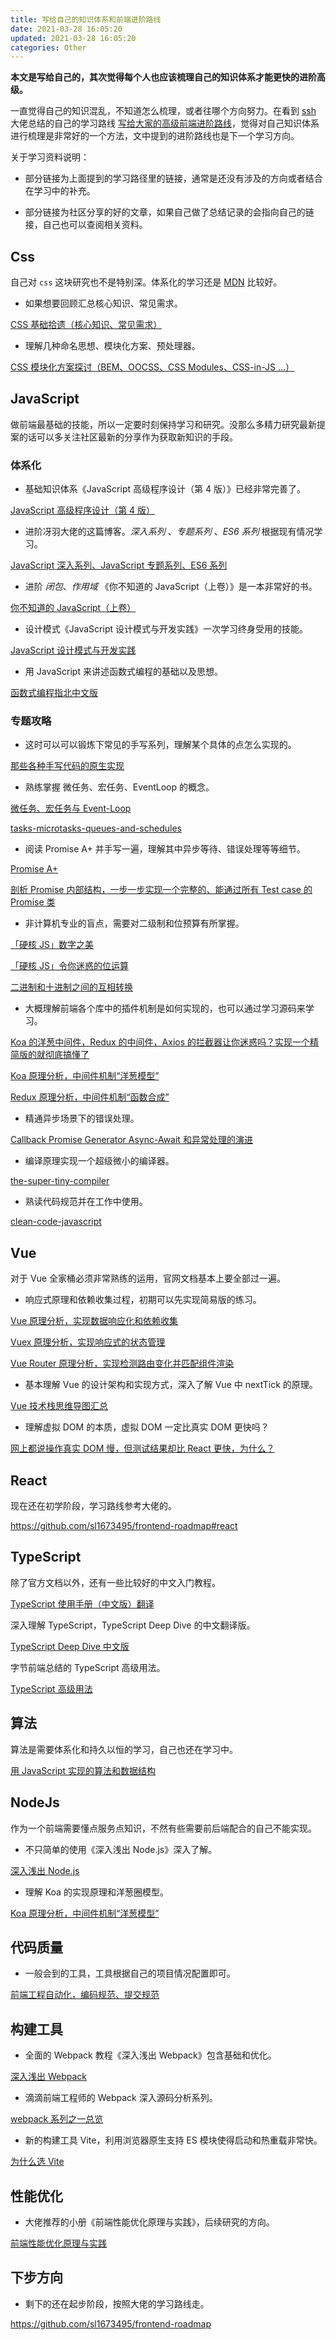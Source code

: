 ```yaml
---
title: 写给自己的知识体系和前端进阶路线
date: 2021-03-28 16:05:20
updated: 2021-03-28 16:05:20
categories: Other
---
```


**本文是写给自己的，其次觉得每个人也应该梳理自己的知识体系才能更快的进阶高级。**

一直觉得自己的知识混乱，不知道怎么梳理，或者往哪个方向努力。在看到 [ssh](https://github.com/sl1673495) 大佬总结的自己的学习路线 [写给大家的高级前端进阶路线](https://github.com/sl1673495/frontend-roadmap)，觉得对自己知识体系进行梳理是非常好的一个方法，文中提到的进阶路线也是下一个学习方向。

关于学习资料说明：

- 部分链接为上面提到的学习路径里的链接，通常是还没有涉及的方向或者结合在学习中的补充。

- 部分链接为社区分享的好的文章，如果自己做了总结记录的会指向自己的链接，自己也可以查阅相关资料。

## Css

自己对 `css` 这块研究也不是特别深。体系化的学习还是 [MDN](https://developer.mozilla.org/zh-CN/docs/Web/CSS) 比较好。

- 如果想要回顾汇总核心知识、常见需求。

[CSS 基础拾遗（核心知识、常见需求）](https://juejin.cn/post/6941206439624966152)

- 理解几种命名思想、模块化方案、预处理器。

[CSS 模块化方案探讨（BEM、OOCSS、CSS Modules、CSS-in-JS ...）](https://segmentfault.com/a/1190000039772466)

## JavaScript

做前端最基础的技能，所以一定要时刻保持学习和研究。没那么多精力研究最新提案的话可以多关注社区最新的分享作为获取新知识的手段。

### 体系化

- 基础知识体系《JavaScript 高级程序设计（第 4 版）》已经非常完善了。

[JavaScript 高级程序设计（第 4 版）](https://github.com/haiweilian/blog/blob/master/JavaScript/RedBook/README.md)

- 进阶冴羽大佬的这篇博客。_深入系列_ 、_专题系列_ 、_ES6 系列_ 根据现有情况学习。

[JavaScript 深入系列、JavaScript 专题系列、ES6 系列](https://github.com/mqyqingfeng/Blog)

- 进阶 _闭包_、_作用域_ 《你不知道的 JavaScript（上卷）》是一本非常好的书。

[你不知道的 JavaScript（上卷）](https://book.douban.com/subject/26351021)

- 设计模式《JavaScript 设计模式与开发实践》一次学习终身受用的技能。

[JavaScript 设计模式与开发实践](https://github.com/haiweilian/blog/blob/master/JavaScript/DesignPattern/README.md)

- 用 JavaScript 来讲述函数式编程的基础以及思想。

[函数式编程指北中文版](https://github.com/llh911001/mostly-adequate-guide-chinese)

### 专题攻略

- 这时可以可以锻炼下常见的手写系列，理解某个具体的点怎么实现的。

[那些各种手写代码的原生实现](https://github.com/haiweilian/laboratory/tree/master/JavaScript/native-wheel)

- 熟练掌握 微任务、宏任务、EventLoop 的概念。

[微任务、宏任务与 Event-Loop](https://juejin.cn/post/6844903657264136200)

[tasks-microtasks-queues-and-schedules](https://jakearchibald.com/2015/tasks-microtasks-queues-and-schedules)

- 阅读 Promise A+ 并手写一遍，理解其中异步等待、错误处理等等细节。

[Promise A+](https://promisesaplus.com)

[剖析 Promise 内部结构，一步一步实现一个完整的、能通过所有 Test case 的 Promise 类](https://github.com/xieranmaya/blog/issues/3)

- 非计算机专业的盲点，需要对二级制和位预算有所掌握。

[「硬核 JS」数字之美](https://juejin.cn/post/6897949585558208525)

[「硬核 JS」令你迷惑的位运算](https://juejin.cn/post/6900710763657166855)

[二进制和十进制之间的互相转换](https://zhuanlan.zhihu.com/p/75291280)

- 大概理解前端各个库中的插件机制是如何实现的，也可以通过学习源码来学习。

[Koa 的洋葱中间件，Redux 的中间件，Axios 的拦截器让你迷惑吗？实现一个精简版的就彻底搞懂了](https://juejin.cn/post/6844904039608500237)

[Koa 原理分析，中间件机制“洋葱模型”](https://github.com/haiweilian/blog/blob/master/NodeJs/2021-03-29.md)

[Redux 原理分析，中间件机制“函数合成”](https://github.com/haiweilian/blog/blob/master/React/2020-06-10.md)

- 精通异步场景下的错误处理。

[Callback Promise Generator Async-Await 和异常处理的演进](https://juejin.cn/post/6844903462002491399)

- 编译原理实现一个超级微小的编译器。

[the-super-tiny-compiler](https://github.com/YongzeYao/the-super-tiny-compiler-CN)

- 熟读代码规范并在工作中使用。

[clean-code-javascript](https://github.com/beginor/clean-code-javascript)

## Vue

对于 Vue 全家桶必须非常熟练的运用，官网文档基本上要全部过一遍。

- 响应式原理和依赖收集过程，初期可以先实现简易版的练习。

[Vue 原理分析，实现数据响应化和依赖收集](https://github.com/haiweilian/blog/blob/master/Vue/2020-05-12.md)

[Vuex 原理分析，实现响应式的状态管理](https://github.com/haiweilian/blog/blob/master/Vue/2020-05-08.md)

[Vue Router 原理分析，实现检测路由变化并匹配组件渲染](https://github.com/haiweilian/blog/blob/master/Vue/2020-05-10.md)

- 基本理解 Vue 的设计架构和实现方式，深入了解 Vue 中 nextTick 的原理。

[Vue 技术栈思维导图汇总](https://github.com/haiweilian/blog/blob/master/Vue/2020-06-15.md)

- 理解虚拟 DOM 的本质，虚拟 DOM 一定比真实 DOM 更快吗？

[网上都说操作真实 DOM 慢，但测试结果却比 React 更快，为什么？](https://www.zhihu.com/question/31809713/answer/53544875)

## React

现在还在初学阶段，学习路线参考大佬的。

<https://github.com/sl1673495/frontend-roadmap#react>

## TypeScript

除了官方文档以外，还有一些比较好的中文入门教程。

[TypeScript 使用手册（中文版）翻译](https://github.com/zhongsp/TypeScript)

深入理解 TypeScript，TypeScript Deep Dive 的中文翻译版。

[TypeScript Deep Dive 中文版](https://github.com/jkchao/typescript-book-chinese)

字节前端总结的 TypeScript 高级用法。

[TypeScript 高级用法](https://juejin.cn/post/6926794697553739784)

## 算法

算法是需要体系化和持久以恒的学习，自己也还在学习中。

[用 JavaScript 实现的算法和数据结构](https://github.com/haiweilian/algorithm-javascript)

## NodeJs

作为一个前端需要懂点服务点知识，不然有些需要前后端配合的自己不能实现。

- 不只简单的使用《深入浅出 Node.js》深入了解。

[深入浅出 Node.js](https://book.douban.com/subject/25768396)

- 理解 Koa 的实现原理和洋葱圈模型。

[Koa 原理分析，中间件机制“洋葱模型”](https://github.com/haiweilian/blog/blob/master/NodeJs/2021-03-29.md)

## 代码质量

- 一般会到的工具，工具根据自己的项目情况配置即可。

[前端工程自动化，编码规范、提交规范](https://github.com/haiweilian/blog/blob/master/Tools/2020-08-10.md)

## 构建工具

- 全面的 Webpack 教程《深入浅出 Webpack》包含基础和优化。

[深入浅出 Webpack](https://github.com/gwuhaolin/dive-into-webpack)

- 滴滴前端工程师的 Webpack 深入源码分析系列。

[webpack 系列之一总览](https://github.com/DDFE/DDFE-blog/issues/36)

- 新的构建工具 Vite，利用浏览器原生支持 ES 模块使得启动和热重载非常快。

[为什么选 Vite](https://cn.vitejs.dev/guide/why.html)

## 性能优化

- 大佬推荐的小册《前端性能优化原理与实践》，后续研究的方向。

[前端性能优化原理与实践](https://juejin.cn/book/6844733750048210957)

## 下步方向

- 剩下的还在起步阶段，按照大佬的学习路线走。

<https://github.com/sl1673495/frontend-roadmap>

